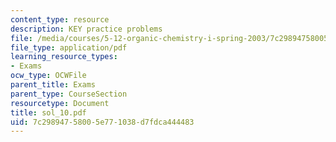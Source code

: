 ```yaml
---
content_type: resource
description: KEY practice problems
file: /media/courses/5-12-organic-chemistry-i-spring-2003/7c29894758005e771038d7fdca444483_sol_10.pdf
file_type: application/pdf
learning_resource_types:
- Exams
ocw_type: OCWFile
parent_title: Exams
parent_type: CourseSection
resourcetype: Document
title: sol_10.pdf
uid: 7c298947-5800-5e77-1038-d7fdca444483
---
```

